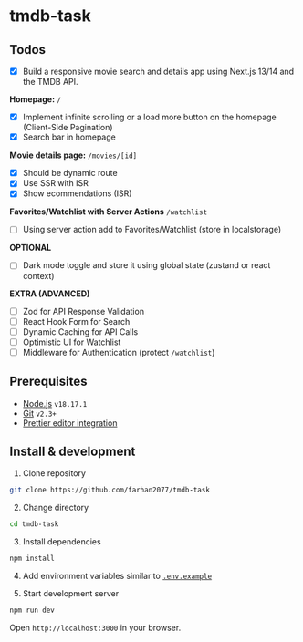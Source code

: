 # tmdb-task

## Todos

- [x] Build a responsive movie search and details app using Next.js 13/14 and the TMDB API.

**Homepage:** `/`

- [x] Implement infinite scrolling or a load more button on the homepage (Client-Side Pagination)
- [x] Search bar in homepage

**Movie details page:** `/movies/[id]`

- [x] Should be dynamic route
- [x] Use SSR with ISR
- [x] Show ecommendations (ISR)

**Favorites/Watchlist with Server Actions** `/watchlist`

- [ ] Using server action add to Favorites/Watchlist (store in localstorage)

**OPTIONAL**

- [ ] Dark mode toggle and store it using global state (zustand or react context)

**EXTRA (ADVANCED)**

- [ ] Zod for API Response Validation
- [ ] React Hook Form for Search
- [ ] Dynamic Caching for API Calls
- [ ] Optimistic UI for Watchlist
- [ ] Middleware for Authentication (protect `/watchlist`)

## Prerequisites

- [Node.js](https://nodejs.org/en/) `v18.17.1`
- [Git](https://git-scm.com/) `v2.3+`
- [Prettier editor integration](https://prettier.io/docs/en/editors.html)

## Install & development

1. Clone repository

```sh
git clone https://github.com/farhan2077/tmdb-task
```

2. Change directory

```sh
cd tmdb-task
```

3. Install dependencies

```sh
npm install
```

4. Add environment variables similar to [`.env.example`](https://github.com/farhan2077/tmdb-task/blob/main/.env.example)

5. Start development server

```sh
npm run dev
```

Open `http://localhost:3000` in your browser.
